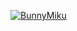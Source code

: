 
[![BunnyMiku](https://cdn3.emoji.gg/emojis/34405-bunnymiku.gif)](https://emoji.gg/emoji/34405-bunnymiku)
